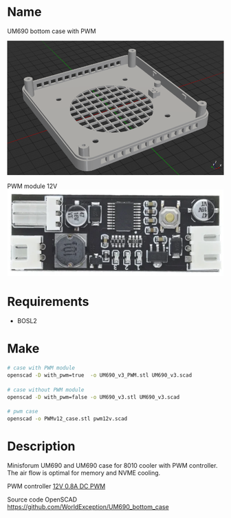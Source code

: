 # Name

UM690 bottom case with PWM

![case_pwm](./assets/case_pwm.png)

PWM module 12V
![pwm_moudle](./assets/pwm.png)

# Requirements

- BOSL2

# Make

```bash
# case with PWM module
openscad -D with_pwm=true  -o UM690_v3_PWM.stl UM690_v3.scad

# case without PWM module
openscad -D with_pwm=false -o UM690_v3.stl UM690_v3.scad

# pwm case
openscad -o PWMv12_case.stl pwm12v.scad
```

# Description

Minisforum UM690 and UM690 case for 8010 cooler with PWM controller.
The air flow is optimal for memory and NVME cooling.

PWM controller [12V 0.8A DC PWM](https://aliexpress.ru/wholesale?SearchText=12v+0.8a+dc+pwm&g=y&page=1&searchInfo=AyyakNmNET%2FHA5H34vRlDVHWQKYKD++wMPbL67mcjNWuY5U8MXYcrUVJ%2Fq17k5VjWzamH7sLXOaiUdXGaLlSlYLkHp9XzzjO5MXq2%2FtFfrgrUAcB1HLZD7aLwlxYzWF3eb7aPd7UqSaX2rR9hN9mZksvKsBAUmfqakHoNHmu4eyIs44Ita2yCwhs)

Source code OpenSCAD https://github.com/WorldException/UM690_bottom_case

